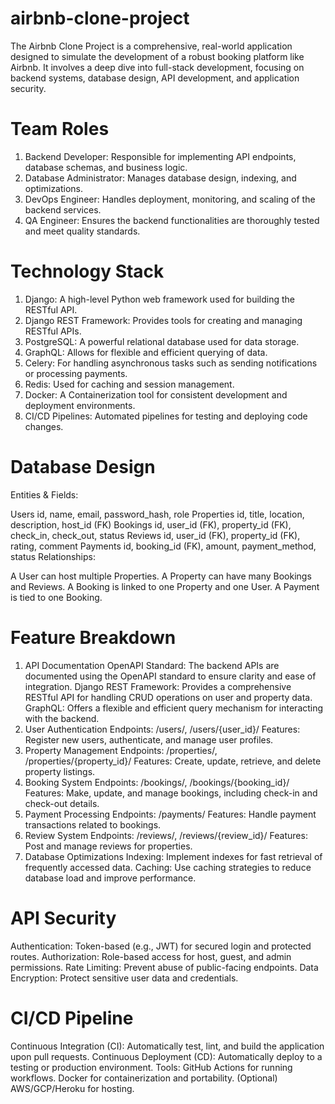 # airbnb-clone-project
The Airbnb Clone Project is a comprehensive, real-world application designed to simulate the development of a robust booking platform like Airbnb. It involves a deep dive into full-stack development, focusing on backend systems, database design, API development, and application security.

# Team Roles
1) Backend Developer: Responsible for implementing API endpoints, database schemas, and business logic.
2) Database Administrator: Manages database design, indexing, and optimizations.
3) DevOps Engineer: Handles deployment, monitoring, and scaling of the backend services.
4) QA Engineer: Ensures the backend functionalities are thoroughly tested and meet quality standards.

# Technology Stack
1) Django: A high-level Python web framework used for building the RESTful API.
2) Django REST Framework: Provides tools for creating and managing RESTful APIs.
3) PostgreSQL: A powerful relational database used for data storage.
4) GraphQL: Allows for flexible and efficient querying of data.
5) Celery: For handling asynchronous tasks such as sending notifications or processing payments.
6) Redis: Used for caching and session management.
7) Docker: A Containerization tool for consistent development and deployment environments.
8) CI/CD Pipelines: Automated pipelines for testing and deploying code changes.

# Database Design
Entities & Fields:

Users
id, name, email, password_hash, role
Properties
id, title, location, description, host_id (FK)
Bookings
id, user_id (FK), property_id (FK), check_in, check_out, status
Reviews
id, user_id (FK), property_id (FK), rating, comment
Payments
id, booking_id (FK), amount, payment_method, status
Relationships:

A User can host multiple Properties.
A Property can have many Bookings and Reviews.
A Booking is linked to one Property and one User.
A Payment is tied to one Booking.

# Feature Breakdown
1. API Documentation
OpenAPI Standard: The backend APIs are documented using the OpenAPI standard to ensure clarity and ease of integration.
Django REST Framework: Provides a comprehensive RESTful API for handling CRUD operations on user and property data.
GraphQL: Offers a flexible and efficient query mechanism for interacting with the backend.
2. User Authentication
Endpoints: /users/, /users/{user_id}/
Features: Register new users, authenticate, and manage user profiles.
3. Property Management
Endpoints: /properties/, /properties/{property_id}/
Features: Create, update, retrieve, and delete property listings.
4. Booking System
Endpoints: /bookings/, /bookings/{booking_id}/
Features: Make, update, and manage bookings, including check-in and check-out details.
5. Payment Processing
Endpoints: /payments/
Features: Handle payment transactions related to bookings.
6. Review System
Endpoints: /reviews/, /reviews/{review_id}/
Features: Post and manage reviews for properties.
7. Database Optimizations
Indexing: Implement indexes for fast retrieval of frequently accessed data.
Caching: Use caching strategies to reduce database load and improve performance.

# API Security
Authentication: Token-based (e.g., JWT) for secured login and protected routes.
Authorization: Role-based access for host, guest, and admin permissions.
Rate Limiting: Prevent abuse of public-facing endpoints.
Data Encryption: Protect sensitive user data and credentials.

# CI/CD Pipeline
Continuous Integration (CI): Automatically test, lint, and build the application upon pull requests.
Continuous Deployment (CD): Automatically deploy to a testing or production environment.
Tools:
GitHub Actions for running workflows.
Docker for containerization and portability.
(Optional) AWS/GCP/Heroku for hosting.

